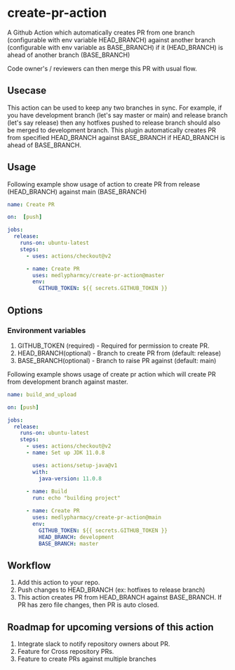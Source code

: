 
# create-pr-action



A Github Action which automatically creates PR from one branch (configurable with env variable HEAD_BRANCH) 
against another branch (configurable with env variable as BASE_BRANCH) if it (HEAD_BRANCH) is ahead of another branch (BASE_BRANCH)

Code owner's / reviewers can then merge this PR with usual flow.

## Usecase
This action can be used to keep any two branches in sync. For example, if you have development branch (let's say master or main) 
and release branch (let's say release) then any hotfixes pushed to release branch should also be merged to development branch.
This plugin automatically creates PR from specified HEAD_BRANCH against BASE_BRANCH if HEAD_BRANCH is ahead of BASE_BRANCH.

## Usage

Following example show usage of action to create PR from release (HEAD_BRANCH) against main (BASE_BRANCH)
```yaml
name: Create PR

on:  [push]

jobs:
  release:
    runs-on: ubuntu-latest
    steps:
      - uses: actions/checkout@v2

      - name: Create PR
        uses: medlypharmcy/create-pr-action@master
        env:
          GITHUB_TOKEN: ${{ secrets.GITHUB_TOKEN }}
```

## Options

### Environment variables

1. GITHUB_TOKEN (required) - Required for permission to create PR.
1. HEAD_BRANCH(optional) - Branch to create PR from (default: release)
2. BASE_BRANCH(optional) - Branch to raise PR against (default: main)

Following example shows usage of create pr action which will create PR from development branch against master.
```yaml
name: build_and_upload

on: [push]

jobs:
  release:
    runs-on: ubuntu-latest
    steps:
      - uses: actions/checkout@v2
      - name: Set up JDK 11.0.8

        uses: actions/setup-java@v1
        with:
          java-version: 11.0.8
          
      - name: Build
        run: echo "building project"

      - name: Create PR
        uses: medlypharmacy/create-pr-action@main
        env:
          GITHUB_TOKEN: ${{ secrets.GITHUB_TOKEN }}
          HEAD_BRANCH: development
          BASE_BRANCH: master
```
## Workflow

1. Add this action to your repo.
1. Push changes to HEAD_BRANCH (ex: hotfixes to release branch)
1. This action creates PR from HEAD_BRANCH against BASE_BRANCH. If PR has zero file changes, then PR is auto closed.


## Roadmap for upcoming versions of this action
1. Integrate slack to notify repository owners about PR.
1. Feature for Cross repository PRs.
1. Feature to create PRs against multiple branches

